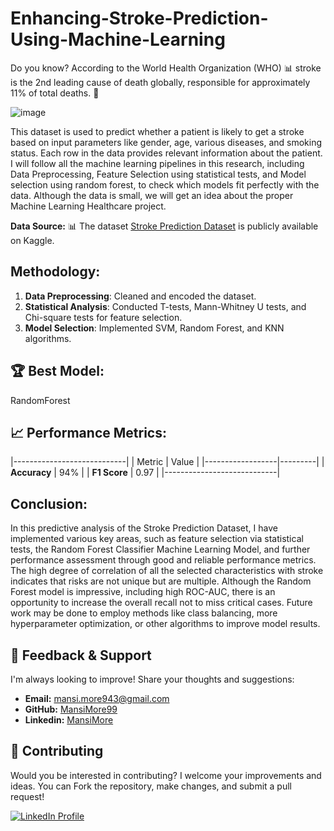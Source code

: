 # Enhancing-Stroke-Prediction-Using-Machine-Learning

Do you know? According to the World Health Organization (WHO) 📊  stroke is the 2nd leading cause of death globally, responsible for approximately 11% of total deaths. 🚀

![image](https://github.com/user-attachments/assets/07b97d8a-5a2f-460b-a6a9-a26ffe75ee79)

This dataset is used to predict whether a patient is likely to get a stroke based on input parameters like gender, age, various diseases, and smoking status. Each row in the data provides relevant information about the patient. I will follow all the machine learning pipelines in this research, including Data Preprocessing, Feature Selection using statistical tests, and Model selection using random forest, to check which models fit perfectly with the data. Although the data is small, we will get an idea about the proper Machine Learning Healthcare project.

**Data Source:** 📊 
The dataset [Stroke Prediction Dataset](https://www.kaggle.com/datasets/fedesoriano/stroke-prediction-dataset) is publicly available on Kaggle.


## Methodology:
1. **Data Preprocessing**: Cleaned and encoded the dataset.
2. **Statistical Analysis**: Conducted T-tests, Mann-Whitney U tests, and Chi-square tests for feature selection.
3. **Model Selection**: Implemented SVM, Random Forest, and KNN algorithms.

## 🏆 Best Model:
RandomForest

## 📈 Performance Metrics:
|----------------------------|
| Metric           | Value   |
|------------------|---------|
| **Accuracy**     | 94%     |
| **F1 Score**     | 0.97    |
|----------------------------|


## Conclusion:
In this predictive analysis of the Stroke Prediction Dataset, I have implemented various key areas, such as feature selection via statistical tests, the Random Forest Classifier Machine Learning Model, and further performance assessment through good and reliable performance metrics. The high degree of correlation of all the selected characteristics with stroke indicates that risks are not unique but are multiple. Although the Random Forest model is impressive, including high ROC-AUC, there is an opportunity to increase the overall recall not to miss critical cases. Future work may be done to employ methods like class balancing, more hyperparameter optimization, or other algorithms to improve model results.

## 💬 Feedback & Support

I'm always looking to improve! Share your thoughts and suggestions:

- **Email:** mansi.more943@gmail.com
- **GitHub:** [MansiMore99](https://github.com/MansiMore99)
- **Linkedin:** [MansiMore](https://linkedin.com/in/mansi-more-0943)

## 📢 Contributing

Would you be interested in contributing? I welcome your improvements and ideas. You can Fork the repository, make changes, and submit a pull request!


<a href="https://www.linkedin.com/in/mansi-more-0943/"> ![LinkedIn Profile](https://img.shields.io/badge/LinkedIn-0077B5?style=for-the-badge&logo=linkedin&logoColor=white) </a>

